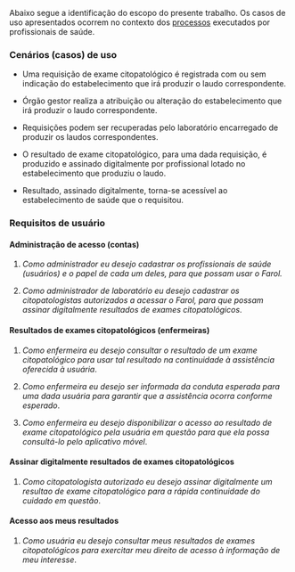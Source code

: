 Abaixo segue a identificação do escopo do presente trabalho. Os casos de uso
apresentados ocorrem no contexto dos <a href="processos.html">processos</a>
executados por profissionais de saúde.

### Cenários (casos) de uso

- Uma requisição de exame citopatológico é registrada com ou sem indicação do estabelecimento
  que irá produzir o laudo correspondente.

- Órgão gestor realiza a atribuição ou alteração do estabelecimento que irá produzir
  o laudo correspondente.

- Requisições podem ser recuperadas pelo laboratório encarregado de produzir os laudos correspondentes.

- O resultado de exame citopatológico, para uma dada requisição, é
  produzido e assinado digitalmente por profissional lotado no estabelecimento que
  produziu o laudo.

- Resultado, assinado digitalmente, torna-se acessível ao estabelecimento de saúde que o requisitou.

### Requisitos de usuário

#### Administração de acesso (contas)

1. _Como administrador eu desejo cadastrar os profissionais de saúde (usuários) e o papel de cada um deles, para que possam usar o Farol._

1. _Como administrador de laboratório eu desejo cadastrar os citopatologistas autorizados a acessar o Farol, para que possam assinar digitalmente resultados de exames citopatológicos_.

#### Resultados de exames citopatológicos (enfermeiras)

1. _Como enfermeira eu desejo consultar o resultado de um exame citopatológico para usar tal resultado na continuidade à assistência oferecida à usuária_.

1. _Como enfermeira eu desejo ser informada da conduta esperada para uma dada usuária para garantir que a assistência ocorra conforme esperado_.

1. _Como enfermeira eu desejo disponibilizar o acesso ao resultado de exame citopatológico pela usuária em questão para que ela possa consultá-lo pelo aplicativo móvel_.

#### Assinar digitalmente resultados de exames citopatológicos

1. _Como citopatologista autorizado eu desejo assinar digitalmente um resultao de exame citopatológico para a rápida continuidade do cuidado em questão_.

#### Acesso aos meus resultados

1. _Como usuária eu desejo consultar meus resultados de exames citopatológicos para exercitar meu direito de acesso à informação de meu interesse_.
